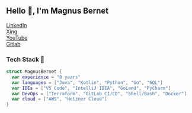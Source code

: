 ## Hello 👋, I'm Magnus Bernet

<a href="http://linkedin.magnusbernet.de">
  <span>LinkedIn</span>
</a>
<br>
<a href="http://xing.magnusbernet.de">
  <span>Xing</span>
</a>
</br>
<a href="http://youtube.magnusbernet.de">
  <span>YouTube<span>
</a>
</br>
<a href="http://gitlab.magnusbernet.de">
  <span>Gitlab<span>
</a>
</br>


### Tech Stack 🔧

```Swift
struct MagnusBernet {
  var experience = "8 years"
  var languages = ["Java", "Kotlin", "Python", "Go", "SQL"]
  var IDEs = ["VS Code", "IntelliJ IDEA", "GoLand", "PyCharm"]
  var DevOps = ["Terraform", "GitLab CI/CD", "Shell/Bash", "Docker"]
  var cloud = ["AWS", "Hetzner Cloud"]
}
